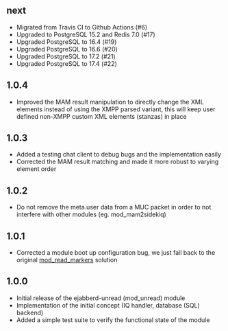 ## next

* Migrated from Travis CI to Github Actions (#6)
* Upgraded to PostgreSQL 15.2 and Redis 7.0 (#17)
* Upgraded PostgreSQL to 16.4 (#19)
* Upgraded PostgreSQL to 16.6 (#20)
* Upgraded PostgreSQL to 17.2 (#21)
* Upgraded PostgreSQL to 17.4 (#22)

## 1.0.4

* Improved the MAM result manipulation to directly change the XML elements
  instead of using the XMPP parsed variant, this will keep user defined
  non-XMPP custom XML elements (stanzas) in place

## 1.0.3

* Added a testing chat client to debug bugs and the implementation easily
* Corrected the MAM result matching and made it more robust to varying element
  order

## 1.0.2

* Do not remove the meta.user data from a MUC packet in order to not interfere
  with other modules (eg. mod_mam2sidekiq)

## 1.0.1

* Corrected a module boot up configuration bug, we just fall back to the
  original [mod_read_markers](https://github.com/hausgold/ejabberd-read-markers)
  solution

## 1.0.0

* Initial release of the ejabberd-unread (mod_unread) module
* Implementation of the initial concept (IQ handler, database (SQL) backend)
* Added a simple test suite to verify the functional state of the module
